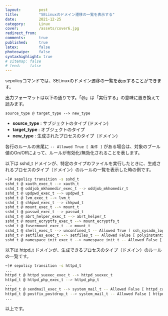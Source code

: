 ```yaml
---
layout:        post
title:         "SELinuxのドメイン遷移の一覧を表示する"
date:          2021-12-25
category:      Linux
cover:         /assets/cover6.jpg
redirect_from:
comments:      true
published:     true
latex:         false
photoswipe:    false
syntaxhighlight: true
# sitemap: false
# feed:    false
---
```


sepolicyコマンドでは、SELinuxのドメイン遷移の一覧を表示することができます。

出力フォーマットは以下の通りです。「@」は「実行する」の意味に置き換えて読みます。
```
source_type @ target_type --> new_type
```
- **source_type** : サブジェクトのタイプ (ドメイン)
- **target_type** : オブジェクトのタイプ
- **new_type** : 生成されたプロセスのタイプ（ドメイン）

各行のルールの末尾に `-- Allowed True [ 条件 ]` がある場合は、対象のブール値のOn/Offによって、ルールが有効化/無効化されることを表します。

以下は sshd_t ドメインが、特定のタイプのファイルを実行したときに、生成されるプロセスのタイプ（ドメイン）のルールの一覧を表示した時の例です。

```bash
~]# sepolicy transition -s sshd_t
sshd_t @ xauth_exec_t --> xauth_t
sshd_t @ oddjob_mkhomedir_exec_t --> oddjob_mkhomedir_t
sshd_t @ updpwd_exec_t --> updpwd_t
sshd_t @ lvm_exec_t --> lvm_t
sshd_t @ chkpwd_exec_t --> chkpwd_t
sshd_t @ mount_exec_t --> mount_t
sshd_t @ passwd_exec_t --> passwd_t
sshd_t @ abrt_helper_exec_t --> abrt_helper_t
sshd_t @ mount_ecryptfs_exec_t --> mount_ecryptfs_t
sshd_t @ fusermount_exec_t --> mount_t
sshd_t @ shell_exec_t --> unconfined_t -- Allowed True [ ssh_sysadm_login=1 || unconfined_login=1 ]
sshd_t @ setfiles_exec_t --> setfiles_t -- Allowed False [ polyinstantiation_enabled=0 ]
sshd_t @ namespace_init_exec_t --> namespace_init_t -- Allowed False [ polyinstantiation_enabled=0 ]
```

以下は httpd_t ドメインが、生成できるプロセスのタイプ（ドメイン）のルールの一覧です。

```bash
~]# sepolicy transition -s httpd_t
...
httpd_t @ httpd_suexec_exec_t --> httpd_suexec_t
httpd_t @ httpd_php_exec_t --> httpd_php_t
...
httpd_t @ sendmail_exec_t --> system_mail_t -- Allowed False [ httpd_can_sendmail=0 ]
httpd_t @ postfix_postdrop_t --> system_mail_t -- Allowed False [ httpd_can_sendmail=0 ]
...
```

以上です。
